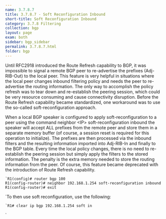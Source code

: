 ```yaml
---
name: 3.7.8.7
title: 3.7.8.7 - Soft Reconfiguration Inbound
short-title: Soft Reconfiguration Inbound
category: 3.7.8 Filtering
collection: bgp
layout: page
exam: both
sidebar: bgp_sidebar
permalink: 3.7.8.7.html
folder: bgp
---
```

Until RFC2918 introduced the Route Refresh capability to BGP, it was impossible to signal a remote BGP peer to re-advertise the prefixes (Adj-RIB-Out) to the local peer. This feature is very helpful in situations where the local peer changes inbound filtering policy and needs the peer to re-advertise the routing information. The only way to accomplish the policy refresh was to tear down and re-establish the peering session, which could be very resource consuming and cause connectivity disruption. Before the Route Refresh capability became standardized, one workaround was to use the so-called soft-reconfiguration approach.

When a local BGP speaker is configured to apply soft-reconfiguration to a peer using the command neighbor \<IP\> soft-reconfiguration inbound the speaker will accept ALL prefixes from the remote peer and store them in a separate memory buffer (of course, a session reset is required for this operation to initialize). The prefixes are then processed via the inbound filters and the resulting information imported into Adj-RIB-In and finally to the BGP table. Every time the local policy changes, there is no need to re-establish the peering session but simply apply the filters to the stored information. The penalty is the extra memory needed to store the routing information from the peer. Of course, this feature became deprecated with the introduction of Route Refresh capability.
```
`R1(config)# router bgp 100
R1(config-router)# neighbor 192.168.1.254 soft-reconfiguration inbound
R1(config-router)# exit
```
`To then use soft reconfiguration, use the following:
```
`R1# clear ip bgp 192.168.1.254 soft in
```
`